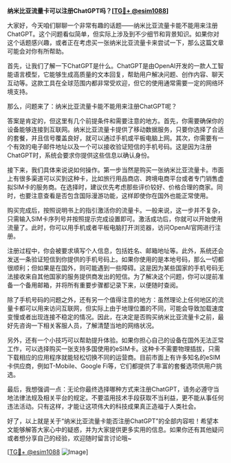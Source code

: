 **纳米比亚流量卡可以注册ChatGPT吗？[[TG💪+ @esim1088](https://t.me/s/esim1088)]**

大家好，今天咱们聊聊一个非常有趣的话题——纳米比亚流量卡能不能用来注册ChatGPT。这个问题看似简单，但实际上涉及到不少细节和背景知识。如果你对这个话题感兴趣，或者正在考虑买一张纳米比亚流量卡来尝试一下，那么这篇文章可能会对你有所帮助。

首先，让我们了解一下ChatGPT是什么。ChatGPT是由OpenAI开发的一款人工智能语言模型，它能够生成高质量的文本回复，帮助用户解决问题、创作内容、聊天互动等。这款工具在全球范围内都非常受欢迎，但它的使用通常需要一定的网络环境支持。

那么，问题来了：纳米比亚流量卡能不能用来注册ChatGPT呢？

答案是肯定的，但这里有几个前提条件和需要注意的地方。首先，你需要确保你的设备能够连接到互联网。纳米比亚流量卡提供了移动数据服务，只要你选择了合适的套餐，并且信号覆盖良好，就可以通过手机或平板电脑上网。其次，你需要有一个有效的电子邮件地址以及一个可以接收验证短信的手机号码。这是因为注册ChatGPT时，系统会要求你提供这些信息以确认身份。

接下来，我们具体来说说如何操作。第一步当然是购买一张纳米比亚流量卡。市面上有很多渠道可以买到这种卡，比如旅行用品商店、跨境电商平台或者专门销售虚拟SIM卡的服务商。在选择时，建议优先考虑那些评价较好、价格合理的商家。同时，也要注意查看是否包含国际漫游功能，这样即使你在国外也能正常使用。

购买完成后，按照说明书上的指引激活你的流量卡。一般来说，这一步并不复杂，只需输入SIM卡序列号并按照提示完成设置即可。激活成功后，你就可以开始使用流量了。此时，你可以用手机或者平板电脑打开浏览器，访问OpenAI官网进行注册。

注册过程中，你会被要求填写个人信息，包括姓名、邮箱地址等。此外，系统还会发送一条验证短信到你提供的手机号码上。如果你使用的是本地号码，那么一切都很顺利；但如果是在国外，则可能遇到一些障碍。这是因为某些国家的手机号码无法接收来自其他国家的服务提供商发出的短信。为了解决这个问题，你可以提前准备一个备用邮箱，并将所有重要步骤都记录下来，以便随时查阅。

除了手机号码的问题之外，还有另一个值得注意的地方：虽然理论上任何地区的流量卡都可以用来访问互联网，但实际上由于地理位置的不同，可能会导致加载速度变慢或者出现连接不稳定的情况。因此，在决定是否购买纳米比亚流量卡之前，最好先咨询一下相关客服人员，了解清楚当地的网络状况。

另外，还有一个小技巧可以帮助提升体验。如果你担心自己的设备在国外无法正常工作，可以选择购买一张支持多国使用的eSIM卡。这种卡不需要物理插拔，只需下载相应的应用程序就能轻松切换不同的运营商。目前市面上有许多知名的eSIM卡供应商，例如T-Mobile、Google Fi等，它们都提供了丰富的套餐选项供用户挑选。

最后，我想强调一点：无论你最终选择哪种方式来注册ChatGPT，请务必遵守当地法律法规及相关平台的规定。不要滥用技术手段获取不当利益，更不能从事任何违法活动。只有这样，才能让这项伟大的科技成果真正造福于人类社会。

好了，以上就是关于“纳米比亚流量卡能否注册ChatGPT”的全部内容啦！希望本文能够解答大家心中的疑惑，并为大家提供更多实用的信息。如果你还有其他疑问或者想分享自己的经验，欢迎随时留言讨论哦~

[[TG💪+ @esim1088](https://t.me/s/esim1088) ![Image](https://i.postimg.cc/4NQfJmqS/Snipaste-2025-05-13-00-14-12.png)]